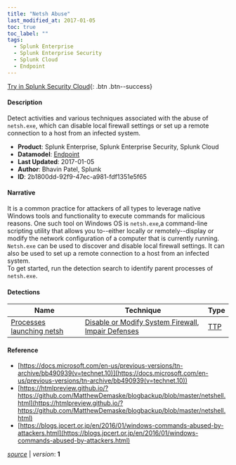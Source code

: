 ```yaml
---
title: "Netsh Abuse"
last_modified_at: 2017-01-05
toc: true
toc_label: ""
tags:
  - Splunk Enterprise
  - Splunk Enterprise Security
  - Splunk Cloud
  - Endpoint
---
```


[Try in Splunk Security Cloud](https://www.splunk.com/en_us/cyber-security.html){: .btn .btn--success}

#### Description

Detect activities and various techniques associated with the abuse of `netsh.exe`, which can disable local firewall settings or set up a remote connection to a host from an infected system.

- **Product**: Splunk Enterprise, Splunk Enterprise Security, Splunk Cloud
- **Datamodel**: [Endpoint](https://docs.splunk.com/Documentation/CIM/latest/User/Endpoint)
- **Last Updated**: 2017-01-05
- **Author**: Bhavin Patel, Splunk
- **ID**: 2b1800dd-92f9-47ec-a981-fdf1351e5f65

#### Narrative

It is a common practice for attackers of all types to leverage native Windows tools and functionality to execute commands for malicious reasons. One such tool on Windows OS is `netsh.exe`,a command-line scripting utility that allows you to--either locally or remotely--display or modify the network configuration of a computer that is currently running. `Netsh.exe` can be used to discover and disable local firewall settings. It can also be used to set up a remote connection to a host from an infected system.\
To get started, run the detection search to identify parent processes of `netsh.exe`.

#### Detections

| Name        | Technique   | Type         |
| ----------- | ----------- |--------------|
| [Processes launching netsh](/endpoint/processes_launching_netsh/) | [Disable or Modify System Firewall](/tags/#disable-or-modify-system-firewall), [Impair Defenses](/tags/#impair-defenses) | [TTP](https://github.com/splunk/security_content/wiki/Detection-Analytic-Types) |

#### Reference

* [https://docs.microsoft.com/en-us/previous-versions/tn-archive/bb490939(v=technet.10)](https://docs.microsoft.com/en-us/previous-versions/tn-archive/bb490939(v=technet.10))
* [https://htmlpreview.github.io/?https://github.com/MatthewDemaske/blogbackup/blob/master/netshell.html](https://htmlpreview.github.io/?https://github.com/MatthewDemaske/blogbackup/blob/master/netshell.html)
* [https://blogs.jpcert.or.jp/en/2016/01/windows-commands-abused-by-attackers.html](https://blogs.jpcert.or.jp/en/2016/01/windows-commands-abused-by-attackers.html)



[*source*](https://github.com/splunk/security_content/tree/develop/stories/netsh_abuse.yml) \| *version*: **1**